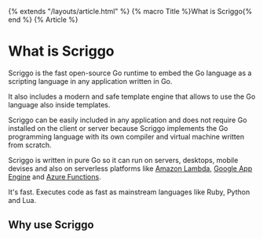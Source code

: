 {% extends "/layouts/article.html" %}
{% macro Title %}What is Scriggo{% end %} 
{% Article %}

# What is Scriggo

Scriggo is the fast open-source Go runtime to embed the Go language as a scripting language in any application written in Go.

It also includes a modern and safe template engine that allows to use the Go language also inside templates.  
 
Scriggo can be easily included in any application and does not require Go installed on the client or server because
Scriggo implements the Go programming language with its own compiler and virtual machine written from scratch.

Scriggo is written in pure Go so it can run on servers, desktops, mobile devises and also on serverless platforms
like <a href="https://aws.amazon.com/lambda/">Amazon Lambda</a>,
<a href="https://cloud.google.com/appengine/">Google App Engine</a> and
<a href="https://azure.microsoft.com/services/functions/">Azure Functions</a>.

It's fast. Executes code as fast as mainstream languages like Ruby, Python and Lua. 

## Why use Scriggo